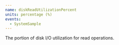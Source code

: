 ```yaml
---
name: diskReadUtilizationPercent
units: percentage (%)
events:
  - SystemSample
---
```


The portion of disk I/O utilization for read operations.